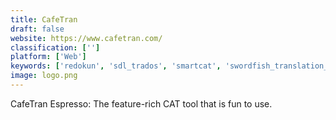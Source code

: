 ```yaml
---
title: CafeTran
draft: false 
website: https://www.cafetran.com/
classification: ['']
platform: ['Web']
keywords: ['redokun', 'sdl_trados', 'smartcat', 'swordfish_translation_editor', 'xliffie', 'zingword']
image: logo.png
---
```

CafeTran Espresso: The feature-rich CAT tool that is fun to use.